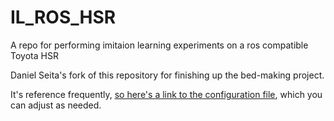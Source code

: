 # IL_ROS_HSR

A repo for performing imitaion learning experiments on a ros compatible Toyota HSR

Daniel Seita's fork of this repository for finishing up the bed-making project.

It's reference frequently, [so here's a link to the configuration file][1],
which you can adjust as needed.

[1]:https://github.com/DanielTakeshi/IL_ROS_HSR/blob/master/src/il_ros_hsr/p_pi/bed_making/config_bed.py
